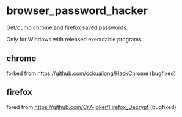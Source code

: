 # browser_password_hacker
Get/dump chrome and firefox saved passwords.

Only for Windows with released executable programs.

## chrome

forked from https://github.com/cckuailong/HackChrome
(bugfixed)

## firefox

fored from https://github.com/Cr7-joker/Firefox_Decrypt
(bugfixed)
